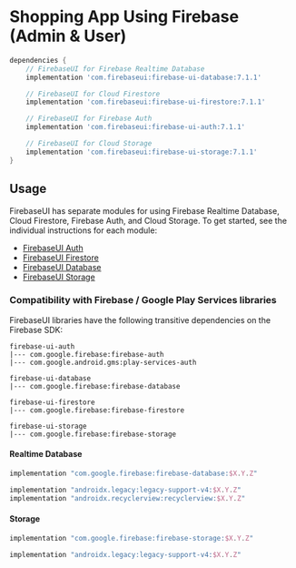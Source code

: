 # Shopping App Using Firebase (Admin & User)

```groovy
dependencies {
    // FirebaseUI for Firebase Realtime Database
    implementation 'com.firebaseui:firebase-ui-database:7.1.1'

    // FirebaseUI for Cloud Firestore
    implementation 'com.firebaseui:firebase-ui-firestore:7.1.1'

    // FirebaseUI for Firebase Auth
    implementation 'com.firebaseui:firebase-ui-auth:7.1.1'

    // FirebaseUI for Cloud Storage
    implementation 'com.firebaseui:firebase-ui-storage:7.1.1'
}
```

## Usage

FirebaseUI has separate modules for using Firebase Realtime Database, Cloud Firestore,
Firebase Auth, and Cloud Storage. To get started, see the individual instructions for each module:

* [FirebaseUI Auth](auth/README.md)
* [FirebaseUI Firestore](firestore/README.md)
* [FirebaseUI Database](database/README.md)
* [FirebaseUI Storage](storage/README.md)
### Compatibility with Firebase / Google Play Services libraries

FirebaseUI libraries have the following transitive dependencies on the Firebase SDK:
```
firebase-ui-auth
|--- com.google.firebase:firebase-auth
|--- com.google.android.gms:play-services-auth

firebase-ui-database
|--- com.google.firebase:firebase-database

firebase-ui-firestore
|--- com.google.firebase:firebase-firestore

firebase-ui-storage
|--- com.google.firebase:firebase-storage
```

#### Realtime Database

```groovy
implementation "com.google.firebase:firebase-database:$X.Y.Z"

implementation "androidx.legacy:legacy-support-v4:$X.Y.Z"
implementation "androidx.recyclerview:recyclerview:$X.Y.Z"
```

#### Storage

```groovy
implementation "com.google.firebase:firebase-storage:$X.Y.Z"

implementation "androidx.legacy:legacy-support-v4:$X.Y.Z"

```


